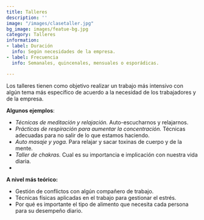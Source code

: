 ```yaml
---
title: Talleres
description: ''
image: "/images/clasetaller.jpg"
bg_image: images/featue-bg.jpg
category: Talleres
information:
- label: Duración
  info: Según necesidades de la empresa.
- label: Frecuencia
  info: Semanales, quincenales, mensuales o esporádicas.

---
```

Los talleres tienen como objetivo realizar un trabajo más intensivo con algún tema más específico de acuerdo a la necesidad de los trabajadores y de la empresa.

**Algunos ejemplos**:

* _Técnicas de meditación y relajación._ Auto-escucharnos y relajarnos.
* _Prácticas de respiración para aumentar la concentración._ Técnicas adecuadas para no salir de lo que estamos haciendo.
* _Auto masaje y yoga._ Para relajar y sacar toxinas de cuerpo y de la mente.
* _Taller de chakras._ Cual es su importancia e implicación con nuestra vida diaria.
* 

**A nivel más teórico:**

* Gestión de conflictos con algún compañero de trabajo.
* Técnicas físicas aplicadas en el trabajo para gestionar el estrés.
* Por qué es importante el tipo de alimento que necesita cada persona para su desempeño diario.